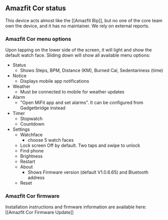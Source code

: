 ## Amazfit Cor status

This device acts almost like the [[Amazfit Bip]], but no one of the core team own the device, and it has no maintainer. We rely on external reports. 

### Amazfit Cor menu options
Upon tapping on the lower side of the screen, it will light and show the default watch face. Sliding down will show all available menu options:

* Status
    * Shows Steps, BPM, Distance (KM), Burned Cal, Sedentariness (time)
* Notice
    * Displays mobile app notifications
* Weather
    * Must be connected to mobile for weather updates
* Alarm
    * "Open MiFit app and set alarms". It can be configured from Gadgetbridge instead
* Timer
    * Stopwatch
    * Countdown
* Settings
    * Watchface
        * choose 5 watch faces
    * Lock screen
        Off by default. Two taps and swipe to unlock
    * Find phone
    * Brightness
    * Restart
    * About
        * Shows Firmware version (default V1.0.6.65) and Bluetooth address
    * Reset

### Amazfit Cor firmware
Installation instructions and firmware information are available here: [[Amazfit Cor Firmware Update]]
